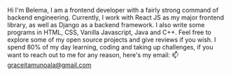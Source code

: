 Hi I'm Belema,
I am a frontend developer with a fairly strong command of backend engineering. Currently, I work with React JS as my major frontend library, as well as Django as a backend framework. I also write some programs in HTML, CSS, Vanilla Javascript, Java and C++.
Feel free to explore some of my open source projects and give reviews if you wish. 
I spend 80% of my day learning, coding and taking up challenges, if you want to reach out to me for any reason, here's my email:
📫graceitamunoala@gmail.com

<!--
**belemaaa/belemaaa** is a ✨ _special_ ✨ repository because its `README.md` (this file) appears on your GitHub profile.

Here are some ideas to get you started:

- 🔭 I’m currently working on ...
- 🌱 I’m currently learning ...
- 👯 I’m looking to collaborate on ...
- 🤔 I’m looking for help with ...
- 💬 Ask me about ...
- 📫 How to reach me: ...
- 😄 Pronouns: ...
- ⚡ Fun fact: ...
-->
